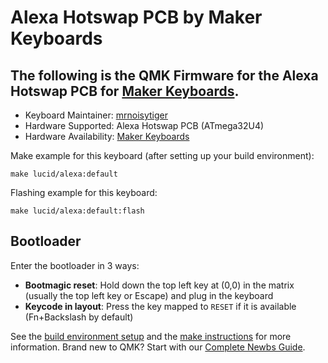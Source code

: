 # Alexa Hotswap PCB by Maker Keyboards

The following is the QMK Firmware for the Alexa Hotswap PCB for [Maker Keyboards](https://www.makerkeyboards.com/).
---

* Keyboard Maintainer: [mrnoisytiger](https://github.com/mrnoisytiger)
* Hardware Supported: Alexa Hotswap PCB (ATmega32U4)
* Hardware Availability: [Maker Keyboards](https://www.makerkeyboards.com/products/alexa)

Make example for this keyboard (after setting up your build environment):

    make lucid/alexa:default

Flashing example for this keyboard:

    make lucid/alexa:default:flash

## Bootloader

Enter the bootloader in 3 ways:

* **Bootmagic reset**: Hold down the top left key at (0,0) in the matrix (usually the top left key or Escape) and plug in the keyboard
* **Keycode in layout**: Press the key mapped to `RESET` if it is available (Fn+Backslash by default)

See the [build environment setup](https://docs.qmk.fm/#/getting_started_build_tools) and the [make instructions](https://docs.qmk.fm/#/getting_started_make_guide) for more information. Brand new to QMK? Start with our [Complete Newbs Guide](https://docs.qmk.fm/#/newbs).
